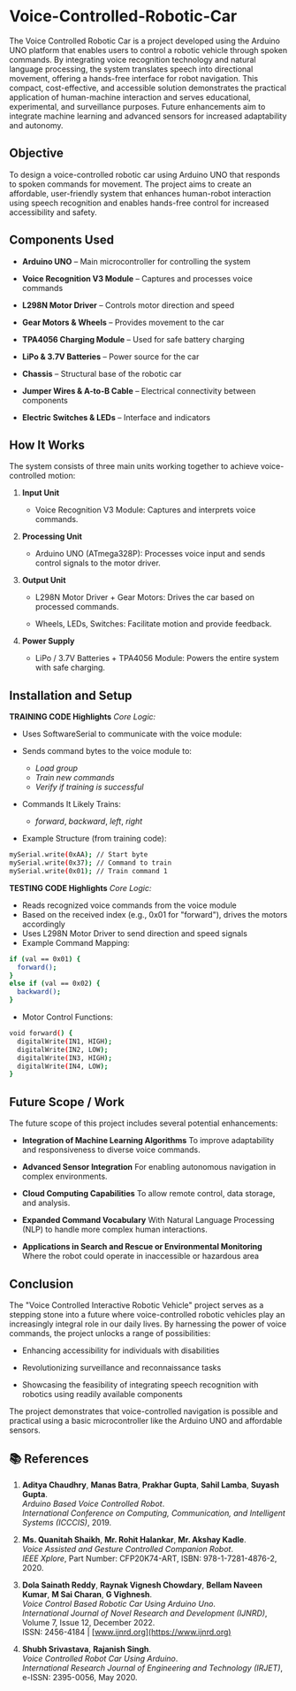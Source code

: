 
# Voice-Controlled-Robotic-Car


The Voice Controlled Robotic Car is a project developed using the Arduino UNO platform that enables users to control a robotic vehicle through spoken commands. By integrating voice recognition technology and natural language processing, the system translates speech into directional movement, offering a hands-free interface for robot navigation. This compact, cost-effective, and accessible solution demonstrates the practical application of human-machine interaction and serves educational, experimental, and surveillance purposes. Future enhancements aim to integrate machine learning and advanced sensors for increased adaptability and autonomy.

## Objective
To design a voice-controlled robotic car using Arduino UNO that responds to spoken commands for movement. The project aims to create an affordable, user-friendly system that enhances human-robot interaction using speech recognition and enables hands-free control for increased accessibility and safety.

## Components Used
- **Arduino UNO** – Main microcontroller for controlling the system

- **Voice Recognition V3 Module** – Captures and processes voice commands

- **L298N Motor Driver** – Controls motor direction and speed

- **Gear Motors & Wheels** – Provides movement to the car

- **TPA4056 Charging Module** – Used for safe battery charging

- **LiPo & 3.7V Batteries** – Power source for the car

- **Chassis** – Structural base of the robotic car

- **Jumper Wires & A-to-B Cable** – Electrical connectivity between components

- **Electric Switches & LEDs** – Interface and indicators


## How It Works
The system consists of three main units working together to achieve voice-controlled motion:

1. **Input Unit**
   - Voice Recognition V3 Module:
     Captures and interprets voice commands.
2. **Processing Unit**
   - Arduino UNO (ATmega328P):
     Processes voice input and sends control signals to the motor driver.

3. **Output Unit**
   - L298N Motor Driver + Gear Motors:
     Drives the car based on processed commands.

   - Wheels, LEDs, Switches:
     Facilitate motion and provide feedback.

4. **Power Supply**
   - LiPo / 3.7V Batteries + TPA4056 Module:
     Powers the entire system with safe charging.


## Installation and Setup

**TRAINING CODE Highlights**
*Core Logic:*
- Uses SoftwareSerial to communicate with the voice module:
- Sends command bytes to the voice module to:
  - *Load group*
  - *Train new commands*
  - *Verify if training is successful*
- Commands It Likely Trains:
  - *forward*, *backward*, *left*, *right*

- Example Structure (from training code):
```bash
mySerial.write(0xAA); // Start byte
mySerial.write(0x37); // Command to train
mySerial.write(0x01); // Train command 1
```

**TESTING CODE Highlights**
 *Core Logic:*
- Reads recognized voice commands from the voice module
- Based on the received index (e.g., 0x01 for "forward"), drives the motors
  accordingly
- Uses L298N Motor Driver to send direction and speed signals
- Example Command Mapping:
```bash
if (val == 0x01) {
  forward();
}
else if (val == 0x02) {
  backward();
}
```
-  Motor Control Functions:
```bash
void forward() {
  digitalWrite(IN1, HIGH);
  digitalWrite(IN2, LOW);
  digitalWrite(IN3, HIGH);
  digitalWrite(IN4, LOW);
}
```
## Future Scope / Work
The future scope of this project includes several potential enhancements:

- **Integration of Machine Learning Algorithms**
  To improve adaptability and responsiveness to diverse voice commands.

- **Advanced Sensor Integration**
  For enabling autonomous navigation in complex environments.

- **Cloud Computing Capabilities**
  To allow remote control, data storage, and analysis.

- **Expanded Command Vocabulary**
  With Natural Language Processing (NLP) to handle more complex human interactions.

- **Applications in Search and Rescue or Environmental Monitoring**
  Where the robot could operate in inaccessible or hazardous area

## Conclusion
The "Voice Controlled Interactive Robotic Vehicle" project serves as a stepping stone into a future where voice-controlled robotic vehicles play an increasingly integral role in our daily lives.
By harnessing the power of voice commands, the project unlocks a range of possibilities:

- Enhancing accessibility for individuals with disabilities

- Revolutionizing surveillance and reconnaissance tasks

- Showcasing the feasibility of integrating speech recognition with robotics using readily available components

The project demonstrates that voice-controlled navigation is possible and practical using a basic microcontroller like the Arduino UNO and affordable sensors.

## 📚 References

1. **Aditya Chaudhry**, **Manas Batra**, **Prakhar Gupta**, **Sahil Lamba**, **Suyash Gupta**.  
   *Arduino Based Voice Controlled Robot*.  
   *International Conference on Computing, Communication, and Intelligent Systems (ICCCIS)*, 2019.

2. **Ms. Quanitah Shaikh**, **Mr. Rohit Halankar**, **Mr. Akshay Kadle**.  
   *Voice Assisted and Gesture Controlled Companion Robot*.  
   *IEEE Xplore*, Part Number: CFP20K74-ART, ISBN: 978-1-7281-4876-2, 2020.

3. **Dola Sainath Reddy**, **Raynak Vignesh Chowdary**, **Bellam Naveen Kumar**, **M Sai Charan**, **G Vighnesh**.  
   *Voice Control Based Robotic Car Using Arduino Uno*.  
   *International Journal of Novel Research and Development (IJNRD)*, Volume 7, Issue 12, December 2022.  
   ISSN: 2456-4184 | [www.ijnrd.org](https://www.ijnrd.org)

4. **Shubh Srivastava**, **Rajanish Singh**.  
   *Voice Controlled Robot Car Using Arduino*.  
   *International Research Journal of Engineering and Technology (IRJET)*, e-ISSN: 2395-0056, May 2020.
